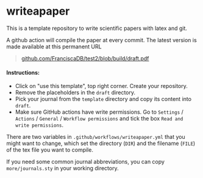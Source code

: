 # writeapaper

This is a template repository to write scientific papers with latex and git. 

A github action will compile the paper at every commit. The latest version is made available at this permanent URL

> [github.com/FranciscaDB/test2/blob/build/draft.pdf](https://github.com/FranciscaDB/test2/blob/build/draft.pdf)


#### Instructions: 

- Click on "use this template", top right corner. Create your repository.
- Remove the placeholders in the `draft` directory.
- Pick your journal from the `template` directory and copy its content into `draft`.
- Make sure GitHub actions have write permissions. Go to `Settings` / `Actions` / `General` / `Workflow permissions` and tick the box `Read and write permissions`.

There are two variables in `.github/workflows/writeapaper.yml` that you might want to change, which set the directory (`DIR`) and the filename (`FILE`) of the tex file you want to compile.

If you need some common journal abbreviations, you can copy `more/journals.sty` in your working directory.
